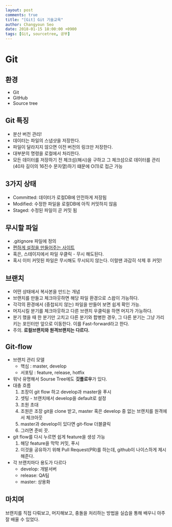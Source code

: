 ```yaml
---
layout: post
comments: true
title: "[Git] Git 기술교육"
author: Changyoun Seo
date: 2018-01-15 18:00:00 +0900
tags: [Git, sourcetree, 공부]
---
```


# Git

## 환경
- Git
- GitHub
- Source tree

## Git 특징
- 분산 버전 관리!
- 데이터는 파일의 스냅샷을 저장한다.
- 파일이 달라지지 않으면 이전 버전의 링크만 저장한다.
- 대부분의 명령을 로컬에서 처리한다.
- 모든 데이터를 저장하기 전 체크섬(해시)을 구하고 그 체크섬으로 데이터를 관리(40자 길이의 16진수 문자열)하기 떄문에 O(1)로 접근 가능

## 3가지 상태
- Committed: 데이터가 로컬DB에 안전하게 저장됨
- Modified: 수정한 파일을 로컬DB에 아직 커밋하지 않음
- Staged: 수정된 파일이 곧 커밋 됨

## 무시할 파일
- .gitignore 파일에 정의
- [편하게 설정을 만들어주는 사이트](https://www.gitignore.io/)
- 혹은, 스테이지에서 파일 우클릭 - 무시 해도된다.
- 혹시 이미 커밋된 파일은 무시해도 무시되지 않는다. 이럴땐 과감히 삭제 후 커밋!

## 브랜치
- 어떤 상태에서 복사본을 만드는 개념
- 브랜치를 만들고 체크아웃하면 해당 파일 환경으로 스왑이 가능하다.
- 각각의 환경에서 (중첩되지 않는) 파일을 만들어 보면 쉽게 확인 가능.
- 머지시킬 분기를 체크아웃하고 다른 브랜치 우클릭을 하면 머지가 가능하다.
- 분기 했을 때 한 분기만 고치고 다른 분기와 합병한 경우, 그 다른 분기는 그냥 가리키는 포인터만 앞으로 이동한다. 이를 Fast-forward라고 한다.
- 주의. **로컬브랜치와 원격브랜치는 다르다.**

## Git-flow
- 브랜치 관리 모델
    - 핵심 : master, develop
    - 서포팅 : feature, release, hotfix
- 워낙 유명해서 Sourse Tree에도 **깃플로우**가 있다.
- 대충 흐름
    1. 조장이 git flow 하고 develop과 master을 푸시
    1. 셋팅 - 브랜치에서 develop을 default로 설정
    1. 조원 초대
    1. 조원은 조장 git을 clone 받고, master 혹은 develop 중 없는 브랜치를 원격에서 체크아웃
    1. master과 develop이 있다면 git-flow 더블클릭
    1. 그러면 준비 끗.
- git flow를 다시 누르면 쉽게 feature을 생성 가능
    1. 해당 feature을 막막 커밋, 푸시
    1. 이것을 공유하기 위해 Pull Request(PR)를 하는데, github이 나이스하게 제시해준다.
- 각 브랜치마다 용도가 다르다
    - develop: 개발서버
    - release: QA팀
    - master: 상용화

## 마치며
브랜치를 직접 다뤄보고, 머지해보고, 충돌을 처리하는 방법을 실습을 통해 배우니 아주 잘 배울 수 있었다.